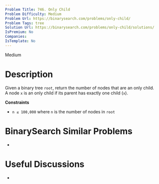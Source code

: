 ```yaml
---
Problem Title: 746. Only Child
Problem Difficulty: Medium
Problem Url: https://binarysearch.com/problems/only-child/
Problem Tags: tree
Solution Url: https://binarysearch.com/problems/only-child/solutions/
IsPremium: No
Companies: 
IsTemplate: No
---
```


<span style="color: ;">Medium</span>

# Description

Given a binary tree `root`, return the number of nodes that are an only child. A node `x` is an only child if its parent has exactly one child (`x`).

**Constraints**
- `n ≤ 100,000` where `n` is the number of nodes in `root`

# BinarySearch Similar Problems

- []()

# Useful Discussions

- []()
